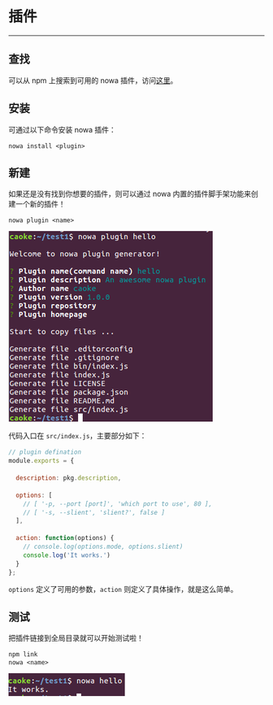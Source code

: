 # 插件

---

## 查找

可以从 npm 上搜索到可用的 nowa 插件，访问[这里](https://www.npmjs.com/search?q=nowa-)。

## 安装

可通过以下命令安装 nowa 插件：

```shell
nowa install <plugin>
```

## 新建

如果还是没有找到你想要的插件，则可以通过 nowa 内置的插件脚手架功能来创建一个新的插件！

```shell
nowa plugin <name>
```

![](screenshot-plugin-use.png)

代码入口在 `src/index.js`，主要部分如下：
```js
// plugin defination
module.exports = {

  description: pkg.description,

  options: [
    // [ '-p, --port [port]', 'which port to use', 80 ],
    // [ '-s, --slient', 'slient?', false ]
  ],

  action: function(options) {
    // console.log(options.mode, options.slient)
    console.log('It works.')
  }
};
```

`options` 定义了可用的参数，`action` 则定义了具体操作，就是这么简单。

## 测试

把插件链接到全局目录就可以开始测试啦！

```shell
npm link
nowa <name>
```

![](screenshot-plugin-test.png)